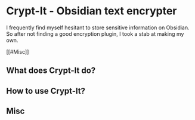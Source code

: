# Crypt-It - Obsidian text encrypter

I frequently find myself hesitant to store sensitive information on Obsidian. So after not finding a good encryption plugin, I took a stab at making my own.

[[#Misc]]

## What does Crypt-It do?

## How to use Crypt-It?

## Misc

